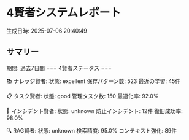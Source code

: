 # 4賢者システムレポート

生成日時: 2025-07-06 20:40:49

## サマリー

期間: 過去7日間
=== 4賢者ステータス ===

📚 ナレッジ賢者:
  状態: excellent
  保存パターン数: 523
  最近の学習: 45件

📋 タスク賢者:
  状態: good
  管理タスク数: 150
  最適化率: 92.0%

🚨 インシデント賢者:
  状態: unknown
  防止インシデント: 12件
  復旧成功率: 98.0%

🔍 RAG賢者:
  状態: unknown
  検索精度: 95.0%
  コンテキスト強化: 89件